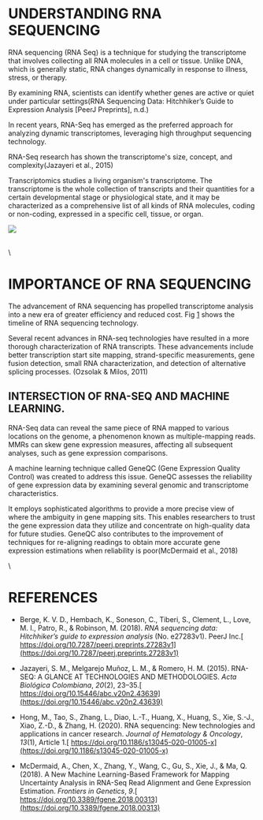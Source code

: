 <!--StartFragment-->


# **UNDERSTANDING RNA SEQUENCING**

RNA sequencing (RNA Seq) is a technique for studying the transcriptome that involves collecting all RNA molecules in a cell or tissue. Unlike DNA, which is generally static, RNA changes dynamically in response to illness, stress, or therapy.

By examining RNA, scientists can identify whether genes are active or quiet under particular settings(RNA Sequencing Data: Hitchhiker’s Guide to Expression Analysis \[PeerJ Preprints], n.d.)

In recent years, RNA-Seq has emerged as the preferred approach for analyzing dynamic transcriptomes, leveraging high throughput sequencing technology. 

RNA-Seq research has shown the transcriptome's size, concept, and complexity(Jazayeri et al., 2015)

Transcriptomics studies a living organism's transcriptome. The transcriptome is the whole collection of transcripts and their quantities for a certain developmental stage or physiological state, and it may be characterized as a comprehensive list of all kinds of RNA molecules, coding or non-coding, expressed in a specific cell, tissue, or organ.

![](https://lh7-rt.googleusercontent.com/docsz/AD_4nXdGYB2t3IRUH1H6bRWeQSbT2mnB-7WoEV6GL4HUHGXSYHmFp0OWz9bOPV4WaYBCi1jsXHjvnSk7aSOxzU88uQQcDQtLNpC_nW2ZkT5nFwtg0uyOxfarYwIjHtWXzKhLBy8cYiiV8FRcc7ryDkhTY9u8X4Fi?key=JTcZuQ9x6EOQiQ1exDB38g)

\
\



# **IMPORTANCE OF RNA SEQUENCING**

The advancement of RNA sequencing has propelled transcriptome analysis into a new era of greater efficiency and reduced cost. Fig [1](https://link.springer.com/article/10.1186/s13045-020-01005-x/figures/1) shows the timeline of RNA sequencing technology.

Several recent advances in RNA-seq technologies have resulted in a more thorough characterization of RNA transcripts. These advancements include better transcription start site mapping, strand-specific measurements, gene fusion detection, small RNA characterization, and detection of alternative splicing processes. (Ozsolak & Milos, 2011)


## **INTERSECTION OF RNA-SEQ AND MACHINE LEARNING.**

RNA-Seq data can reveal the same piece of RNA mapped to various locations on the genome, a phenomenon known as multiple-mapping reads. MMRs can skew gene expression measures, affecting all subsequent analyses, such as gene expression comparisons.

A machine learning technique called GeneQC (Gene Expression Quality Control) was created to address this issue. GeneQC assesses the reliability of gene expression data by examining several genomic and transcriptome characteristics.

It employs sophisticated algorithms to provide a more precise view of where the ambiguity in gene mapping sits. This enables researchers to trust the gene expression data they utilize and concentrate on high-quality data for future studies. GeneQC also contributes to the improvement of techniques for re-aligning readings to obtain more accurate gene expression estimations when reliability is poor(McDermaid et al., 2018)

\



# **REFERENCES**

- Berge, K. V. D., Hembach, K., Soneson, C., Tiberi, S., Clement, L., Love, M. I., Patro, R., & Robinson, M. (2018). _RNA sequencing data: Hitchhiker’s guide to expression analysis_ (No. e27283v1). PeerJ Inc.[ https://doi.org/10.7287/peerj.preprints.27283v1](https://doi.org/10.7287/peerj.preprints.27283v1)

* Jazayeri, S. M., Melgarejo Muñoz, L. M., & Romero, H. M. (2015). RNA-SEQ: A GLANCE AT TECHNOLOGIES AND METHODOLOGIES. _Acta Biológica Colombiana_, _20_(2), 23–35.[ https://doi.org/10.15446/abc.v20n2.43639](https://doi.org/10.15446/abc.v20n2.43639)

- Hong, M., Tao, S., Zhang, L., Diao, L.-T., Huang, X., Huang, S., Xie, S.-J., Xiao, Z.-D., & Zhang, H. (2020). RNA sequencing: New technologies and applications in cancer research. _Journal of Hematology & Oncology_, _13_(1), Article 1.[ https://doi.org/10.1186/s13045-020-01005-x](https://doi.org/10.1186/s13045-020-01005-x)

* McDermaid, A., Chen, X., Zhang, Y., Wang, C., Gu, S., Xie, J., & Ma, Q. (2018). A New Machine Learning-Based Framework for Mapping Uncertainty Analysis in RNA-Seq Read Alignment and Gene Expression Estimation. _Frontiers in Genetics_, _9_.[ https://doi.org/10.3389/fgene.2018.00313](https://doi.org/10.3389/fgene.2018.00313)

<!--EndFragment-->
